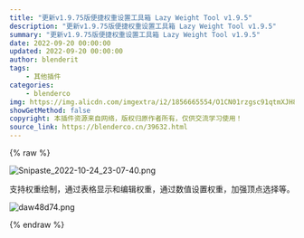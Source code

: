 ```yaml
---
title: "更新v1.9.75版便捷权重设置工具箱 Lazy Weight Tool v1.9.5"
description: "更新v1.9.75版便捷权重设置工具箱 Lazy Weight Tool v1.9.5"
summary: "更新v1.9.75版便捷权重设置工具箱 Lazy Weight Tool v1.9.5"
date: 2022-09-20 00:00:00
updated: 2022-09-20 00:00:00
author: blenderit
tags: 
    - 其他插件
categories:
    - blenderco
img: https://img.alicdn.com/imgextra/i2/1856665554/O1CN01rzgsc91qtmXJH8SlF_!!1856665554.png
showGetMethod: false
copyright: 本插件资源来自网络，版权归原作者所有，仅供交流学习使用！
source_link: https://blenderco.cn/39632.html
---
```


{% raw %}
<p><img class="aligncenter" src="https://img.alicdn.com/imgextra/i2/1856665554/O1CN01rzgsc91qtmXJH8SlF_!!1856665554.png" alt="Snipaste_2022-10-24_23-07-40.png"></p><p>支持权重绘制，通过表格显示和编辑权重，通过数值设置权重，加强顶点选择等。</p><p><img src="https://img.alicdn.com/imgextra/i2/751044092/O1CN01wSZpFj1g6BTdcXxu5_!!751044092.png" alt="daw48d74.png"></p>
<div style="display: none">blenderco</div>
{% endraw %}